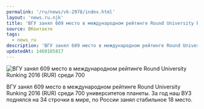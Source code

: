 ```yaml
---
permalink: '/ru/news/vk-2978/index.html'
layout: 'news.ru.njk'
title: 'ВГУ занял 609 место в международном рейтинге Round University Runking 2016 (RUR) среди 700 университетов планеты'
source: ВКонтакте
tags:
  - news_ru
description: 'ВГУ занял 609 место в международном рейтинге Round University Runking 2016 (RUR) среди 700 университетов планеты'
updatedAt: 1460185817
---
```

![ВГУ занял 609 место в международном рейтинге Round University Runking 2016 (RUR) среди 700](https://sun9-20.userapi.com/impf/c626120/v626120052/2909/D3vMqwMWbj8.jpg?size=650x322&quality=96&proxy=1&sign=b372b4d7c70175fbdacfd7b3bedb311c&c_uniq_tag=CM2l4IXe8EGoPedwfUBBoKEyBP1fNNn-mDPkYujEp6w&type=album)

ВГУ занял 609 место в международном рейтинге Round University Runking 2016 (RUR) среди 700 университетов планеты. За год наш ВУЗ поднялся на 34 строчки в мире, по России занял стабильное 18 место.
